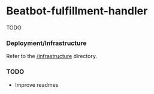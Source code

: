 # Beatbot-fulfillment-handler

TODO

### Deployment/Infrastructure

Refer to the [/infrastructure](./infrastructure) directory.

### TODO

- Improve readmes
